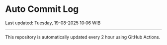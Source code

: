 # Auto Commit Log

Last updated: Tuesday, 19-08-2025 10:06 WIB

---

This repository is automatically updated every 2 hour using GitHub Actions.
